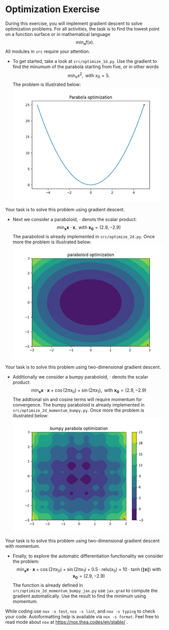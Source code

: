 # Optimization Exercise
During this exercise, you will implement gradient descent to solve optimization problems.
For all activities, the task is to find the lowest point on a function surface or in 
mathematical language 
$$ \min_{x}f(x) .$$
All modules in `src` require your attention. 
- To get started, take a look at `src/optimize_1d.py`.
Use the gradient to find the minumum of the parabola starting from five, or in other words
$$ \min_{x} x^2,  \text{   with   } x_0 = 5 .$$
The problem is illustrated below:
![parabola_task](./figures/parabola_task.png)

Your task is to solve this problem using gradient descent.

- Next we consider a paraboloid, $\cdot$ denots the scalar product:
$$ \min_{\mathbf{x}} \mathbf{x} \cdot \mathbf{x},  \text{   with   } \mathbf{x_0} = (2.9, -2.9) $$
The paraboloid is already implemented in `src/optimize_2d.py`. 
Once more the problem is illustrated below:
![paraboloid_task](./figures/paraboloid_task.png)

Your task is to solve this problem using two-dimensional gradient descent.

- Additionally we consider a bumpy paraboloid, $\cdot$ denots the scalar product:
$$ \min_{\mathbf{x}} \mathbf{x} \cdot \mathbf{x} + \cos(2  \pi x_0) + \sin(2 \pi x_1 ), \text{   with   } \mathbf{x_0} = (2.9, -2.9) $$
The addtional sin and cosine terms will require momentum for convergence.
The bumpy paraboloid is already implemented in `src/optimize_2d_momentum_bumpy.py`. 
Once more the problem is illustrated below:
![bumpy_paraboloid_task](./figures/bumpy_paraboloid_task.png)

Your task is to solve this problem using two-dimensional gradient descent with momentum.

- Finally, to explore the automatic differentiation functionality we consider the problem:
$$ \min_{\mathbf{x}} \mathbf{x} \cdot \mathbf{x} + \cos(2 \pi x_0 ) + \sin(2 \pi x_1)  + 0.5 \cdot \text{relu}(x_0) + 10 \cdot \tanh( \|\mathbf{x} \| )  \text{   with   } \mathbf{x_0} = (2.9, -2.9) $$
The function is already defined in  `src/optimize_2d_momentum_bumpy_jax.py`
use `jax.grad` to compute the gradient automatically. Use the result to find the minimum using momentum.  

While coding use `nox -s test`, `nox -s lint`, and `nox -s typing` to check your code.
Autoformatting help is available via `nox -s format`.
Feel free to read mode about `nox` at https://nox.thea.codes/en/stable/ .

